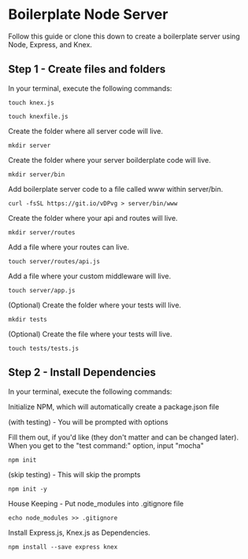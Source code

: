 # Boilerplate Node Server

Follow this guide or clone this down to create a boilerplate server using Node, Express, and Knex.

## Step 1 - Create files and folders

In your terminal, execute the following commands:

```
touch knex.js
```

```
touch knexfile.js
```

Create the folder where all server code will live.
```
mkdir server
```
Create the folder where your server boilderplate code will live.
```
mkdir server/bin
```

Add boilerplate server code to a file called www within server/bin.
```
curl -fsSL https://git.io/vDPvg > server/bin/www
```

Create the folder where your api and routes will live.
```
mkdir server/routes
```

Add a file where your routes can live.
```
touch server/routes/api.js
```

Add a file where your custom middleware will live.
```
touch server/app.js
```

(Optional) Create the folder where your tests will live.
```
mkdir tests
```

(Optional) Create the file where your tests will live.
```
touch tests/tests.js
```

## Step 2 - Install Dependencies

In your terminal, execute the following commands:

Initialize NPM, which will automatically create a package.json file

(with testing) - You will be prompted with options

Fill them out, if you'd like (they don't matter and can be changed later). When you get to the "test command:" option, input "mocha"

```
npm init
```

(skip testing) - This will skip the prompts
```
npm init -y
```

House Keeping - Put node_modules into .gitignore file
```
echo node_modules >> .gitignore
```

Install Express.js, Knex.js as Dependencies.
```
npm install --save express knex
```



